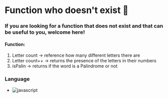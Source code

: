 # Function who doesn't exist 🧷

### If you are looking for a function that does not exist and that can be useful to you, welcome here!


#### Function:
1) Letter count -> reference how many different letters there are
2) Letter count++ -> returns the presence of the letters in their numbers
2) isPalin -> returns if the word is a Palindrome or not

### Language

- ![javascript](https://img.shields.io/badge/javascript%20-%23323330.svg?&style=for-the-badge&logo=javascript&logoColor=%23F7DF1E)

